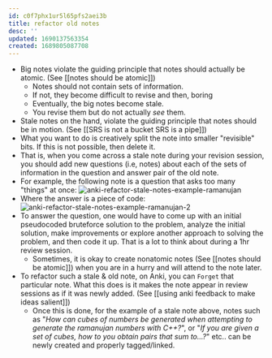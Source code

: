 ```yaml
---
id: c0f7phx1ur5l65pfs2aei3b
title: refactor old notes
desc: ''
updated: 1690137563354
created: 1689805087708
---
```


- Big notes violate the guiding principle that notes should actually be atomic. (See [[notes should be atomic]])
    - Notes should not contain sets of information.
    - If not, they become difficult to revise and then, boring
    - Eventually, the big notes become stale.
    - You revise them but do not actually _see_ them.
- Stale notes on the hand, violate the guiding principle that notes should be in motion. (See [[SRS is not a bucket SRS is a pipe]])
- What you want to do is creatively split the note into smaller "revisible" bits. If this is not possible, then delete it.
- That is, when you come across a stale note during your revision session, you should add new questions (i.e, notes) about each of the sets of information in the question and answer pair of the old note.
- For example, the following note is a question that asks too many "things" at once:
![anki-refactor-stale-notes-example-ramanujan](/assets/images/anki-refactor-stale-notes-example-c%2B%2Bramanujan.jpg)
- Where the answer is a piece of code:
![anki-refactor-stale-notes-example-ramanujan-2](/assets/images/anki-refactor-stale-notes-example-c%2B%2Bramanujan-2.jpg)
- To answer the question, one would have to come up with an initial pseudocoded bruteforce solution to the problem, analyze the initial solution, make improvements or explore another approach to solving the problem, and then code it up. That is a lot to think about during a 1hr review session.
    - Sometimes, it is okay to create nonatomic notes (See [[notes should be atomic]]) when you are in a hurry and will attend to the note later.
- To refactor such a stale & old note, on Anki, you can `Forget` that particular note. What this does is it makes the note appear in review sessions as if it was newly added. (See [[using anki feedback to make ideas salient]])
    - Once this is done, for the example of a stale note above, notes such as "_How can cubes of numbers be generated when attempting to generate the ramanujan numbers with C++?_", or "_If you are given a set of cubes, how to you obtain pairs that sum to...?_" etc.. can be newly created and properly tagged/linked.
